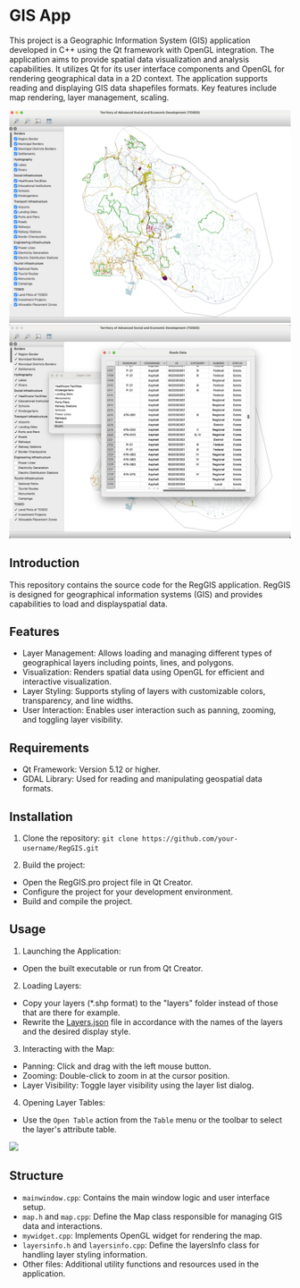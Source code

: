 # GIS App
This project is a Geographic Information System (GIS) application developed in C++ using the Qt framework with OpenGL integration. 
The application aims to provide spatial data visualization and analysis capabilities. 
It utilizes Qt for its user interface components and OpenGL for rendering geographical data in a 2D context. 
The application supports reading and displaying GIS data shapefiles formats.
Key features include map rendering, layer management, scaling.


<img src="https://github.com/Anastasiia-Ni/RegGIS/blob/main/img/map.png" width="600">
<img src="https://github.com/Anastasiia-Ni/RegGIS/blob/main/img/TableRoads.png" width="600">


## Introduction
This repository contains the source code for the RegGIS application. RegGIS is designed for geographical information systems (GIS) 
and provides capabilities to load and displayspatial data.

## Features
- Layer Management: Allows loading and managing different types of geographical layers including points, lines, and polygons.
- Visualization: Renders spatial data using OpenGL for efficient and interactive visualization.
- Layer Styling: Supports styling of layers with customizable colors, transparency, and line widths.
- User Interaction: Enables user interaction such as panning, zooming, and toggling layer visibility.

## Requirements
- Qt Framework: Version 5.12 or higher.
- GDAL Library: Used for reading and manipulating geospatial data formats.

## Installation
1. Clone the repository:
``` git clone https://github.com/your-username/RegGIS.git ```

2. Build the project:

- Open the RegGIS.pro project file in Qt Creator.
- Configure the project for your development environment.
- Build and compile the project.

## Usage
1. Launching the Application:
- Open the built executable or run from Qt Creator.
2. Loading Layers:
- Сopy your layers (*.shp format) to the "layers" folder instead of those that are there for example.
- Rewrite the [Layers.json](https://github.com/Anastasiia-Ni/RegGIS/blob/main/add/Layers.json) file in accordance with the names of the layers and the desired display style.
3. Interacting with the Map:
- Panning: Click and drag with the left mouse button.
- Zooming: Double-click to zoom in at the cursor position.
- Layer Visibility: Toggle layer visibility using the layer list dialog.
4. Opening Layer Tables:
- Use the `Open Table` action from the `Table` menu or the toolbar to select the layer's attribute table.

<img src="https://github.com/Anastasiia-Ni/RegGIS/blob/main/img/TableDialog.png" width="300">

## Structure
- `mainwindow.cpp`: Contains the main window logic and user interface setup.
- `map.h` and `map.cpp`: Define the Map class responsible for managing GIS data and interactions.
- `mywidget.cpp`: Implements OpenGL widget for rendering the map.
- `layersinfo.h` and `layersinfo.cpp`: Define the layersInfo class for handling layer styling information.
- Other files: Additional utility functions and resources used in the application.
